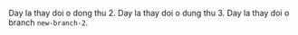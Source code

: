 Day la thay doi o dong thu 2.
Day la thay doi o dung thu 3.
Day la thay doi o branch `new-branch-2`.
